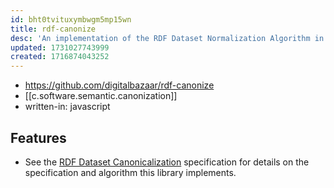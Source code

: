```yaml
---
id: bht0tvituxymbwgm5mp15wn
title: rdf-canonize
desc: 'An implementation of the RDF Dataset Normalization Algorithm in JavaScript. '
updated: 1731027743999
created: 1716874043252
---
```


- https://github.com/digitalbazaar/rdf-canonize
- [[c.software.semantic.canonization]]
- written-in: javascript

## Features

- See the [RDF Dataset Canonicalization](https://w3c.github.io/rdf-canon/spec/) specification for details on the specification and algorithm this library implements.